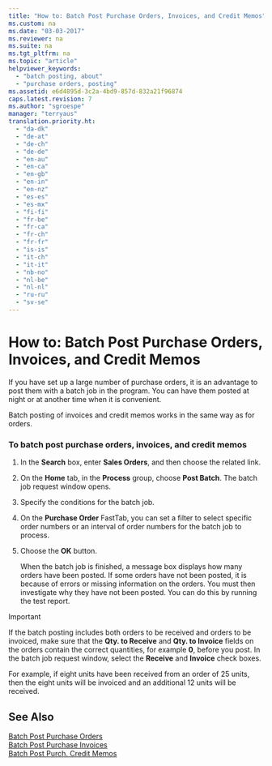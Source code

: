 ```yaml
---
title: "How to: Batch Post Purchase Orders, Invoices, and Credit Memos"
ms.custom: na
ms.date: "03-03-2017"
ms.reviewer: na
ms.suite: na
ms.tgt_pltfrm: na
ms.topic: "article"
helpviewer_keywords: 
  - "batch posting, about"
  - "purchase orders, posting"
ms.assetid: e6d4895d-3c2a-4bd9-857d-832a21f96874
caps.latest.revision: 7
ms.author: "sgroespe"
manager: "terryaus"
translation.priority.ht: 
  - "da-dk"
  - "de-at"
  - "de-ch"
  - "de-de"
  - "en-au"
  - "en-ca"
  - "en-gb"
  - "en-in"
  - "en-nz"
  - "es-es"
  - "es-mx"
  - "fi-fi"
  - "fr-be"
  - "fr-ca"
  - "fr-ch"
  - "fr-fr"
  - "is-is"
  - "it-ch"
  - "it-it"
  - "nb-no"
  - "nl-be"
  - "nl-nl"
  - "ru-ru"
  - "sv-se"
---
```

# How to: Batch Post Purchase Orders, Invoices, and Credit Memos
If you have set up a large number of purchase orders, it is an advantage to post them with a batch job in the program. You can have them posted at night or at another time when it is convenient.  
  
 Batch posting of invoices and credit memos works in the same way as for orders.  
  
### To batch post purchase orders, invoices, and credit memos  
  
1.  In the **Search** box, enter **Sales Orders**, and then choose the related link.  
  
2.  On the **Home** tab, in the **Process** group, choose **Post Batch**. The batch job request window opens.  
  
3.  Specify the conditions for the batch job.  
  
4.  On the **Purchase Order** FastTab, you can set a filter to select specific order numbers or an interval of order numbers for the batch job to process.  
  
5.  Choose the **OK** button.  
  
     When the batch job is finished, a message box displays how many orders have been posted. If some orders have not been posted, it is because of errors or missing information on the orders. You must then investigate why they have not been posted. You can do this by running the test report.  
  
> [!IMPORTANT]  
>  If the batch posting includes both orders to be received and orders to be invoiced, make sure that the **Qty. to Receive** and **Qty. to Invoice** fields on the orders contain the correct quantities, for example **0**, before you post. In the batch job request window, select the **Receive** and **Invoice** check boxes.  
>   
>  For example, if eight units have been received from an order of 25 units, then the eight units will be invoiced and an additional 12 units will be received.  
  
## See Also  
 [Batch Post Purchase Orders](../Topic/\($%20B_496%20Batch%20Post%20Purchase%20Orders%20$\).md)   
 [Batch Post Purchase Invoices](../Topic/\($%20B_497%20Batch%20Post%20Purchase%20Invoices%20$\).md)   
 [Batch Post Purch. Credit Memos](../Topic/\($%20B_498%20Batch%20Post%20Purch.%20Credit%20Memos%20$\).md)
